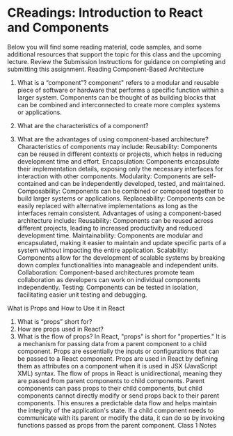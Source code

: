 # CReadings: Introduction to React and Components
Below you will find some reading material, code samples, and some additional resources that support the topic for this class and the upcoming lecture.
Review the Submission Instructions for guidance on completing and submitting this assignment.
Reading
Component-Based Architecture
1.	What is a “component”?
component" refers to a modular and reusable piece of software or hardware that performs a specific function within a larger system. Components can be thought of as building blocks that can be combined and interconnected to create more complex systems or applications.

2.	What are the characteristics of a component?
3.	What are the advantages of using component-based architecture?
Characteristics of components may include:
Reusability: Components can be reused in different contexts or projects, which helps in reducing development time and effort.
Encapsulation: Components encapsulate their implementation details, exposing only the necessary interfaces for interaction with other components.
Modularity: Components are self-contained and can be independently developed, tested, and maintained.
Composability: Components can be combined or composed together to build larger systems or applications.
Replaceability: Components can be easily replaced with alternative implementations as long as the interfaces remain consistent.
Advantages of using a component-based architecture include:
Reusability: Components can be reused across different projects, leading to increased productivity and reduced development time.
Maintainability: Components are modular and encapsulated, making it easier to maintain and update specific parts of a system without impacting the entire application.
Scalability: Components allow for the development of scalable systems by breaking down complex functionalities into manageable and independent units.
Collaboration: Component-based architectures promote team collaboration as developers can work on individual components independently.
Testing: Components can be tested in isolation, facilitating easier unit testing and debugging.

What is Props and How to Use it in React
1.	What is “props” short for?
2.	How are props used in React?
3.	What is the flow of props?
In React, "props" is short for "properties." It is a mechanism for passing data from a parent component to a child component. Props are essentially the inputs or configurations that can be passed to a React component.
Props are used in React by defining them as attributes on a component when it is used in JSX (JavaScript XML) syntax.
The flow of props in React is unidirectional, meaning they are passed from parent components to child components. Parent components can pass props to their child components, but child components cannot directly modify or send props back to their parent components. This ensures a predictable data flow and helps maintain the integrity of the application's state. If a child component needs to communicate with its parent or modify the data, it can do so by invoking functions passed as props from the parent component.
Class 1 Notes